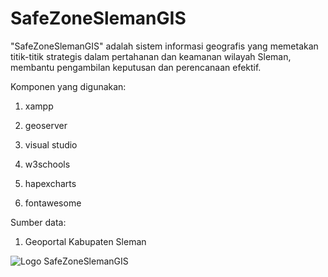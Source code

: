 # SafeZoneSlemanGIS

"SafeZoneSlemanGIS" adalah sistem informasi geografis yang memetakan titik-titik strategis dalam pertahanan dan keamanan wilayah Sleman, membantu pengambilan keputusan dan perencanaan efektif.

Komponen yang digunakan:
1. xampp
2. geoserver
3. visual studio

4. w3schools
5. hapexcharts
6. fontawesome


Sumber data:
1. Geoportal Kabupaten Sleman

![Logo SafeZoneSlemanGIS](https://raw.githubusercontent.com/Faniaisyah/SafeZoneSlemanGIS/main/police.png)





